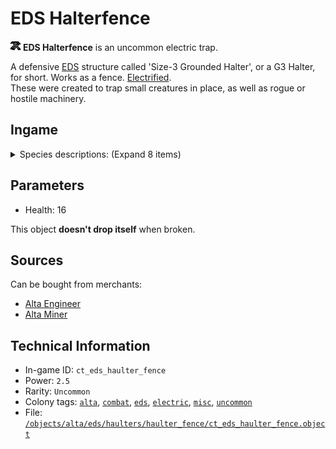 # EDS Halterfence

<img src="https://raw.githubusercontent.com/Ceterai/Enternia/main/objects/alta/eds/haulters/haulter_fence/icon.png" alt="EDS Halterfence icon" loading="lazy" height=16px width="auto" /> **EDS Halterfence** is an uncommon electric trap.

A defensive [EDS](https://ceterai.github.io/MyEnternia/Wiki/Tags/Eds) structure called 'Size-3 Grounded Halter', or a G3 Halter, for short. Works as a fence. [Electrified](https://ceterai.github.io/MyEnternia/Wiki/Electrified).  
These were created to trap small creatures in place, as well as rogue or hostile machinery.

## Ingame

<details markdown="1"><summary>Species descriptions: (Expand 8 items)</summary>

- Alta: A part of a halterfence. It's electrified, better to not touch it.
- Apex: An alta defensive structure used to trap vehicles and creatures.
- Avian: These nails can stop a tank!
- Floran: Tank trapsss!
- Glitch: Observant. A jagged metal shape used to trap vehicles.
- Human: This could stop a tank! Better be careful about those wires aswell.
- Hylotl: An electrified tank trap. I believe altas call these 'halters'.
- Novakid: These nails could halt any ride. Classic.

</details>

## Parameters

- Health: 16

This object **doesn't drop itself** when broken.

## Sources

Can be bought from merchants:

- [Alta Engineer](https://ceterai.github.io/MyEnternia/Wiki/AltaEngineer)
- [Alta Miner](https://ceterai.github.io/MyEnternia/Wiki/AltaMiner)

## Technical Information

- In-game ID: `ct_eds_haulter_fence`
- Power: `2.5`
- Rarity: `Uncommon`
- Colony tags: [`alta`](https://ceterai.github.io/MyEnternia/Wiki/Tags/Alta), [`combat`](https://ceterai.github.io/MyEnternia/Wiki/Tags/Combat), [`eds`](https://ceterai.github.io/MyEnternia/Wiki/Tags/Eds), [`electric`](https://ceterai.github.io/MyEnternia/Wiki/Tags/Electric), [`misc`](https://ceterai.github.io/MyEnternia/Wiki/Tags/Misc), [`uncommon`](https://ceterai.github.io/MyEnternia/Wiki/Tags/Uncommon)
- File: [`/objects/alta/eds/haulters/haulter_fence/ct_eds_haulter_fence.object`](https://github.com/Ceterai/Enternia/blob/main/objects/alta/eds/haulters/haulter_fence/ct_eds_haulter_fence.object)
